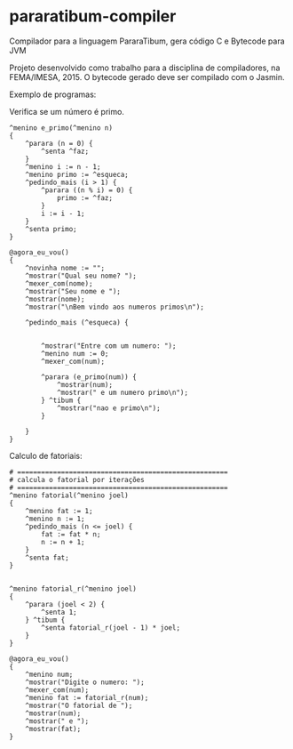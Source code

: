 # pararatibum-compiler
Compilador para a linguagem PararaTibum, gera código C e Bytecode para JVM

Projeto desenvolvido como trabalho para a disciplina de compiladores, na FEMA/IMESA, 2015.
O bytecode gerado deve ser compilado com o Jasmin.

Exemplo de programas:

Verifica se um número é primo.

```
^menino e_primo(^menino n)
{
    ^parara (n = 0) {
        ^senta ^faz;
    }
    ^menino i := n - 1;
    ^menino primo := ^esqueca;
    ^pedindo_mais (i > 1) {
        ^parara ((n % i) = 0) {
            primo := ^faz;
        }
        i := i - 1;
    }
    ^senta primo;
}

@agora_eu_vou()
{
    ^novinha nome := "";
    ^mostrar("Qual seu nome? ");
    ^mexer_com(nome);
    ^mostrar("Seu nome e ");
    ^mostrar(nome);
    ^mostrar("\nBem vindo aos numeros primos\n");

    ^pedindo_mais (^esqueca) {

        
        ^mostrar("Entre com um numero: ");
        ^menino num := 0;
        ^mexer_com(num);
    
        ^parara (e_primo(num)) {
            ^mostrar(num);
            ^mostrar(" e um numero primo\n");
        } ^tibum {
            ^mostrar("nao e primo\n");
        }

    }
}
```

Calculo de fatoriais:
```
# =====================================================
# calcula o fatorial por iterações
# =====================================================
^menino fatorial(^menino joel)
{
    ^menino fat := 1;
    ^menino n := 1;
    ^pedindo_mais (n <= joel) {
        fat := fat * n;
        n := n + 1;
    }
    ^senta fat;
}


^menino fatorial_r(^menino joel)
{
    ^parara (joel < 2) {
        ^senta 1;
    } ^tibum {
        ^senta fatorial_r(joel - 1) * joel;
    }
}

@agora_eu_vou()
{
    ^menino num;
    ^mostrar("Digite o numero: ");
    ^mexer_com(num);
    ^menino fat := fatorial_r(num);
    ^mostrar("O fatorial de ");
    ^mostrar(num);
    ^mostrar(" e ");
    ^mostrar(fat);
}
```
